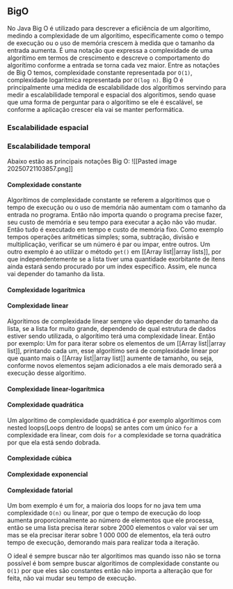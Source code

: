 

## BigO
No Java Big O é utilizado para descrever a eficiência de um algorítimo, medindo a complexidade de um algorítimo, especificamente como o tempo de execução ou o uso de memória crescem à medida que o tamanho da entrada aumenta.
É uma notação que expressa a complexidade de uma algorítimo em termos de crescimento e descreve o comportamento do algorítimo conforme a entrada se torna cada vez maior.
Entre as notações de Big O temos, complexidade constante representada por `O(1)`, complexidade logarítmica representada por `O(log n)`.
Big O é principalmente uma medida de escalabilidade dos algorítimos servindo para medir a escalabilidade temporal e espacial dos algorítimos, sendo quase que uma forma de perguntar para o algorítimo se ele é escalável, se conforme a aplicação crescer ela vai se manter performática.

### Escalabilidade espacial


### Escalabilidade temporal




Abaixo estão as principais notações Big O:
![[Pasted image 20250721103857.png]]
#### Complexidade constante
Algorítimos de complexidade constante se referem a algorítimos que o tempo de execução ou o uso de memória não aumentam com o tamanho da entrada no programa. Então não importa quando o programa precise fazer, seu custo de memória e seu tempo para executar a ação não vão mudar.
Então tudo é executado em tempo e custo de memória fixo. Como exemplo tempos operações aritméticas simples; soma, subtração, divisão e multiplicação, verificar se um número é par ou impar,  entre outros.
Um outro exemplo é ao utilizar o método `get()` em [[Array list||array lists]], por que independentemente se a lista tiver uma quantidade exorbitante de itens ainda estará sendo procurado por um index específico. Assim, ele nunca vai depender do tamanho da lista.

#### Complexidade logarítmica


#### Complexidade linear
Algorítimos de complexidade linear sempre vão depender do tamanho da lista, se a lista for muito grande, dependendo de qual estrutura de dados estiver sendo utilizada, o algorítimo terá uma complexidade linear.
Então por exemplo:
Um for para iterar sobre os elementos de um [[Array list||array list]], printando cada um, esse algorítimo será de complexidade linear por que quanto mais o [[Array list||array list]] aumente de tamanho, ou seja, conforme novos elementos sejam adicionados a ele mais demorado será a execução desse algorítimo.

#### Complexidade linear-logarítmica


#### Complexidade quadrática
Um algorítimo de complexidade quadrática é por exemplo algorítimos com nested loops(Loops dentro de loops) se antes com um único `for` a complexidade era linear, com dois `for` a complexidade se torna quadrática por que ela está sendo dobrada.

#### Complexidade cúbica


#### Complexidade exponencial


#### Complexidade fatorial



Um bom exemplo é um for, a maioria dos loops for no java tem uma complexidade `O(n)` ou linear, por que o tempo de execução do loop aumenta proporcionalmente ao número de elementos que ele processa, então se uma lista precisa iterar sobre 2000 elementos o valor vai ser um mas se ela precisar iterar sobre 1 000 000 de elementos, ela terá outro tempo de execução, demorando mais para realizar toda a iteração.

O ideal é sempre buscar não ter algorítimos mas quando isso não se torna possível é bom sempre buscar algorítimos de complexidade constante ou `O(1)` por que eles são constantes então não importa a alteração que for feita, não vai mudar seu tempo de execução.